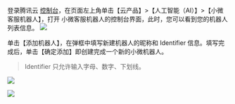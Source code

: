 
登录腾讯云 [控制台](https://console.cloud.tencent.com/)，在页面左上角单击【云产品】>【人工智能（AI）】>【小微客服机器人】，打开 小微客服机器人的控制台界面，此时，您可以看到您的机器人列表信息。
![](https://mc.qcloudimg.com/static/img/ea9489cd9b5524042afcdf9b7fc329f8/image.png)

单击【添加机器人】，在弹框中填写新建机器人的昵称和 Identifier 信息。填写完成后，单击【确定添加】即创建完成一个新的小微机器人。
>Identifier 只允许输入字母、数字、下划线。

![](https://mc.qcloudimg.com/static/img/3ac3455db95b785004407c3ebed955d7/image.png)

![](https://mc.qcloudimg.com/static/img/783f614c3ba469c577680c54c705e2ba/image.png)
